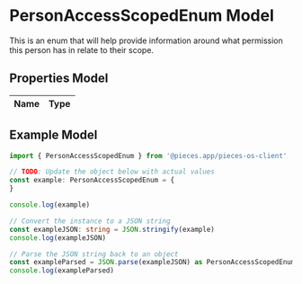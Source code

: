 
# PersonAccessScopedEnum Model

This is an enum that will help provide information around what permission this person has in relate to their scope.

## Properties Model

Name | Type
------------ | -------------

## Example Model

```typescript
import { PersonAccessScopedEnum } from '@pieces.app/pieces-os-client'

// TODO: Update the object below with actual values
const example: PersonAccessScopedEnum = {
}

console.log(example)

// Convert the instance to a JSON string
const exampleJSON: string = JSON.stringify(example)
console.log(exampleJSON)

// Parse the JSON string back to an object
const exampleParsed = JSON.parse(exampleJSON) as PersonAccessScopedEnum
console.log(exampleParsed)
```


